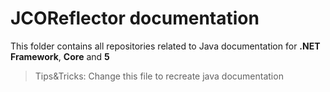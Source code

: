 # JCOReflector documentation
This folder contains all repositories related to Java documentation for **.NET** **Framework**, **Core** and **5**

> Tips&Tricks: Change this file to recreate java documentation
